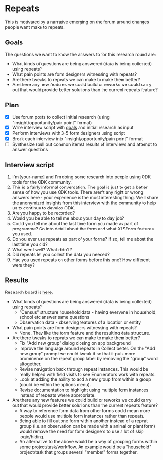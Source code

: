 # Repeats

This is motivated by a narrative emerging on the forum around changes people want make to repeats.

## Goals

The questions we want to know the answers to for this research round are:

* What kinds of questions are being answered (data is being collected) using repeats?
* What pain points are form designers witnessing with repeats?
* Are there tweaks to repeats we can make to make them better?
* Are there any new features we could build or reworks we could carry out that would provide better solutions than the current repeats feature?

## Plan

- [x] Use forum posts to collect initial research (using "insight/opportunity/pain point" format)
- [x] Write interview script with [goals](#goals) and initial research as input
- [x] Perform interviews with 3-5 form designers using script
- [x] Break each interview into "insight/opportunity/pain point" format
- [ ] Synthesize (pull out common items) results of interviews and attempt to answer questions

## Interview script

1. I'm [your-name] and I'm doing some research into people using ODK tools for the ODK community.
1. This is a fairly informal conversation. The goal is just to get a better sense of how you use ODK tools. There aren’t any right or wrong answers here - your experience is the most interesting thing. We'll share the anonymized insights from this interview with the community to help us to continue to develop ODK.
1. Are you happy to be recorded?
1. Would you be able to tell me about your day to day job?
1. Could you tell me about the last time form you made as part of programme? Go into detail about the form and what XLSForm features you used.
1. Do you ever use repeats as part of your forms? If so, tell me about the last time you did?
1. What went well? What didn't?
1. Did repeats let you collect the data you needed?
1. Had you used repeats on other forms before this one? How different were they?

## Results

Research board is [here](https://miro.com/app/board/o9J_kw4mjM8=/).


* What kinds of questions are being answered (data is being collected) using repeats?
  * "Census" structure household data - having everyone in household, school etc answer same questions
  * Observation data - observing features of a location or entity
* What pain points are form designers witnessing with repeats?
  * None. They like the form feature and the resulting data structure.
* Are there tweaks to repeats we can make to make them better?
  * Fix "Add new group" dialog closing on app background
  * Improve the language around repeats in Collect better. On the "Add new group" prompt we could tweak it so that it puts more prominence on the repeat group label by removing the "group" word altogether. 
  * Revise navigation back through repeat instances. This would be really helped with field visits to see Enumerators work with repeats.
  * Look at adding the ability to add a new group from within a group (could be within the options menu).
  * Revise documentation to highlight using multiple form instances instead of repeats where appropriate.
* Are there any new features we could build or reworks we could carry out that would provide better solutions than the current repeats feature?
  * A way to reference form data from other forms could mean more people would use multiple form instances rather than repeats.
  * Being able to fill out one form within another instead of a repeat group (i.e. an observation can be made with a animal or plant form) would remove the need for form designers to use a lot of skip logic/hiding.
  * An alternative to the above would be a way of grouping forms within some project/task/workflow. An example would be a "household" project/task that groups several "member" forms together.
